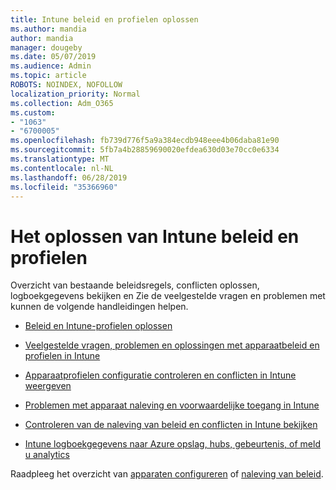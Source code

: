 ```yaml
---
title: Intune beleid en profielen oplossen
ms.author: mandia
author: mandia
manager: dougeby
ms.date: 05/07/2019
ms.audience: Admin
ms.topic: article
ROBOTS: NOINDEX, NOFOLLOW
localization_priority: Normal
ms.collection: Adm_O365
ms.custom:
- "1063"
- "6700005"
ms.openlocfilehash: fb739d776f5a9a384ecdb948eee4b06daba81e90
ms.sourcegitcommit: 5fb7a4b28859690020efdea630d03e70cc0e6334
ms.translationtype: MT
ms.contentlocale: nl-NL
ms.lasthandoff: 06/28/2019
ms.locfileid: "35366960"
---
```

# <a name="troubleshooting-intune-policy-and-profiles"></a>Het oplossen van Intune beleid en profielen

Overzicht van bestaande beleidsregels, conflicten oplossen, logboekgegevens bekijken en Zie de veelgestelde vragen en problemen met kunnen de volgende handleidingen helpen.

- [Beleid en Intune-profielen oplossen](https://docs.microsoft.com/intune/troubleshoot-policies-in-microsoft-intune)

- [Veelgestelde vragen, problemen en oplossingen met apparaatbeleid en profielen in Intune](https://docs.microsoft.com/intune/device-profile-troubleshoot)

- [Apparaatprofielen configuratie controleren en conflicten in Intune weergeven](https://docs.microsoft.com/intune/device-profile-monitor)

- [Problemen met apparaat naleving en voorwaardelijke toegang in Intune](https://docs.microsoft.com/intune/troubleshoot-conditional-access)

- [Controleren van de naleving van beleid en conflicten in Intune bekijken](https://docs.microsoft.com/intune/compliance-policy-monitor)

- [Intune logboekgegevens naar Azure opslag, hubs, gebeurtenis, of meld u analytics](https://docs.microsoft.com/intune/review-logs-using-azure-monitor)

Raadpleeg het overzicht van [apparaten configureren](https://docs.microsoft.com/intune/device-profiles) of [naleving van beleid](https://docs.microsoft.com/intune/device-compliance-get-started).